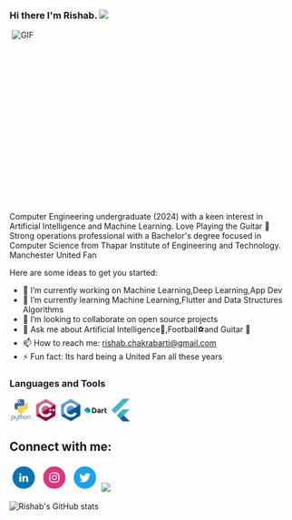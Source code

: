 ### Hi there I'm Rishab. <img src="https://sdk.bitmoji.com/render/panel/f3af4143-e643-41dd-8d37-d6b376955106-d59442dd-eb7a-41b2-9bb4-5c67b8ecc26b-v1.png?transparent=1&palette=1" width="150">
<img align="right" alt="GIF" src="https://media.giphy.com/media/IcZhFmufozDCij3p22/source.gif" width="500" height="320" />

 Computer Engineering undergraduate (2024) with a keen interest in Artificial Intelligence and Machine Learning.
 Love Playing the Guitar 🎸 
 Strong operations professional with a Bachelor's degree focused in Computer Science from Thapar Institute of Engineering and Technology.
 Manchester United Fan 



Here are some ideas to get you started:

- 🔭 I’m currently working on Machine Learning,Deep Learning,App Dev 
- 🌱 I’m currently learning Machine Learning,Flutter and Data Structures Algorithms
- 👯 I’m looking to collaborate on open source projects
- 💬 Ask me about Artificial Intelligence🧠,Football⚽and Guitar 🎸
- 📫 How to reach me: rishab.chakrabarti@gmail.com
- ⚡ Fun fact: Its hard being a United Fan all these years 

### Languages and Tools
<a ><img src="https://raw.githubusercontent.com/devicons/devicon/master/icons/python/python-original-wordmark.svg" alt="Python" width="40" height="40"/></a>
<a ><img src="https://raw.githubusercontent.com/devicons/devicon/master/icons/cplusplus/cplusplus-original.svg" alt="C++" width="40" height="40"/></a>
<a ><img src="https://raw.githubusercontent.com/devicons/devicon/9f4f5cdb393299a81125eb5127929ea7bfe42889/icons/c/c-original.svg" alt="C" width="40" height="40"/></a>
<a ><img src="https://raw.githubusercontent.com/devicons/devicon/9f4f5cdb393299a81125eb5127929ea7bfe42889/icons/dart/dart-original-wordmark.svg" alt="Dart" width="40" height="40"/></a>
<a ><img src="https://raw.githubusercontent.com/devicons/devicon/9f4f5cdb393299a81125eb5127929ea7bfe42889/icons/flutter/flutter-original.svg" alt="Flutter" width="40" height="40"/></a>




## Connect with me:
<a href="https://www.linkedin.com/in/rishab-chakrabarti-a009951b7/"><img src="https://github.com/aritraroy/social-icons/blob/master/linkedin-icon.png?raw=true" width="50"></a>
<a href="https://www.instagram.com/_rishab.8/"><img src="https://github.com/aritraroy/social-icons/blob/master/instagram-icon.png?raw=true" width="50"></a>
<a href="https://twitter.com/_TheSaltisHere_"><img src="https://github.com/aritraroy/social-icons/blob/master/twitter-icon.png" width="50"></a>
<a href="https://www.youtube.com/channel/UCkHDudzuPJnQtKtRB53QtEA"><img src="https://camo.githubusercontent.com/d54e97f5edde790381f7e62b217410df33e066a0dc8f692f2fc6b25fc1768b0c/68747470733a2f2f6564656e742e6769746875622e696f2f537570657254696e7949636f6e732f696d616765732f7376672f796f75747562652e737667" width="45"></a>

![Rishab's GitHub stats](https://github-readme-stats.vercel.app/api?username=TheSaltisHere&theme=synthwave&show_icons=true)


